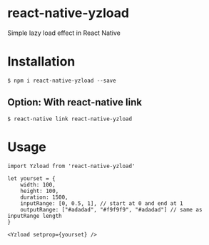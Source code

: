 # react-native-yzload

Simple lazy load effect in React Native

# Installation

`$ npm i react-native-yzload --save`

## Option: With react-native link

`$ react-native link react-native-yzload`

# Usage

```
import Yzload from 'react-native-yzload'

let yourset = {
    width: 100,
    height: 100,
    duration: 1500,
    inputRange: [0, 0.5, 1], // start at 0 and end at 1
    outputRange: ["#adadad", "#f9f9f9", "#adadad"] // same as inputRange length
}

<Yzload setprop={yourset} />
```
